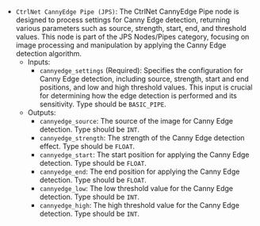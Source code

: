 - `CtrlNet CannyEdge Pipe (JPS)`: The CtrlNet CannyEdge Pipe node is designed to process settings for Canny Edge detection, returning various parameters such as source, strength, start, end, and threshold values. This node is part of the JPS Nodes/Pipes category, focusing on image processing and manipulation by applying the Canny Edge detection algorithm.
    - Inputs:
        - `cannyedge_settings` (Required): Specifies the configuration for Canny Edge detection, including source, strength, start and end positions, and low and high threshold values. This input is crucial for determining how the edge detection is performed and its sensitivity. Type should be `BASIC_PIPE`.
    - Outputs:
        - `cannyedge_source`: The source of the image for Canny Edge detection. Type should be `INT`.
        - `cannyedge_strength`: The strength of the Canny Edge detection effect. Type should be `FLOAT`.
        - `cannyedge_start`: The start position for applying the Canny Edge detection. Type should be `FLOAT`.
        - `cannyedge_end`: The end position for applying the Canny Edge detection. Type should be `FLOAT`.
        - `cannyedge_low`: The low threshold value for the Canny Edge detection. Type should be `INT`.
        - `cannyedge_high`: The high threshold value for the Canny Edge detection. Type should be `INT`.
